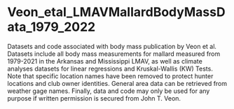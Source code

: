 # Veon_etal_LMAVMallardBodyMassData_1979_2022

Datasets and code associated with body mass publication by Veon et al. Datasets include all body mass measurements for mallard measured from 1979-2021 in the Arkansas
and Mississippi LMAV, as well as climate analyses datasets for linear regressions and Kruskal-Wallis (KW) Tests. Note that specific location names have been removed to protect hunter locations and club owner identities. General area data can be retrieved from weather gage names. Finally, data and code may only be used for any purpose if written permission is secured from John T. Veon.
